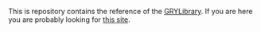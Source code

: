 This is repository contains the reference of the [GRYLibrary](https://github.com/anionDev/gryLibrary). If you are here you are probably looking for [this site](https://aniondev.github.io/gryLibrary/Site/api/GRYLibrary.html).
